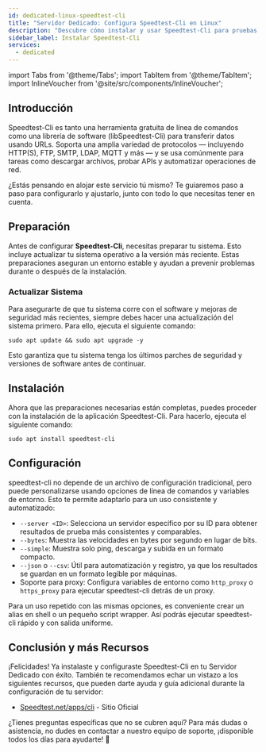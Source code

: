```yaml
---
id: dedicated-linux-speedtest-cli
title: "Servidor Dedicado: Configura Speedtest-Cli en Linux"
description: "Descubre cómo instalar y usar Speedtest-Cli para pruebas de red confiables y automatización con múltiples protocolos → Aprende más ahora"
sidebar_label: Instalar Speedtest-Cli
services:
  - dedicated
---
```


import Tabs from '@theme/Tabs';
import TabItem from '@theme/TabItem';
import InlineVoucher from '@site/src/components/InlineVoucher';

## Introducción

Speedtest-Cli es tanto una herramienta gratuita de línea de comandos como una librería de software (libSpeedtest-Cli) para transferir datos usando URLs. Soporta una amplia variedad de protocolos — incluyendo HTTP(S), FTP, SMTP, LDAP, MQTT y más — y se usa comúnmente para tareas como descargar archivos, probar APIs y automatizar operaciones de red.

¿Estás pensando en alojar este servicio tú mismo? Te guiaremos paso a paso para configurarlo y ajustarlo, junto con todo lo que necesitas tener en cuenta.

<InlineVoucher />

## Preparación

Antes de configurar **Speedtest-Cli**, necesitas preparar tu sistema. Esto incluye actualizar tu sistema operativo a la versión más reciente. Estas preparaciones aseguran un entorno estable y ayudan a prevenir problemas durante o después de la instalación.

### Actualizar Sistema
Para asegurarte de que tu sistema corre con el software y mejoras de seguridad más recientes, siempre debes hacer una actualización del sistema primero. Para ello, ejecuta el siguiente comando:

```
sudo apt update && sudo apt upgrade -y
```
Esto garantiza que tu sistema tenga los últimos parches de seguridad y versiones de software antes de continuar.

## Instalación

Ahora que las preparaciones necesarias están completas, puedes proceder con la instalación de la aplicación Speedtest-Cli. Para hacerlo, ejecuta el siguiente comando:

```console
sudo apt install speedtest-cli
```

## Configuración

speedtest-cli no depende de un archivo de configuración tradicional, pero puede personalizarse usando opciones de línea de comandos y variables de entorno. Esto te permite adaptarlo para un uso consistente y automatizado:

- `--server <ID>`: Selecciona un servidor específico por su ID para obtener resultados de prueba más consistentes y comparables.  
- `--bytes`: Muestra las velocidades en bytes por segundo en lugar de bits.  
- `--simple`: Muestra solo ping, descarga y subida en un formato compacto.  
- `--json` o `--csv`: Útil para automatización y registro, ya que los resultados se guardan en un formato legible por máquinas.  
- Soporte para proxy: Configura variables de entorno como `http_proxy` o `https_proxy` para ejecutar speedtest-cli detrás de un proxy.

Para un uso repetido con las mismas opciones, es conveniente crear un alias en shell o un pequeño script wrapper. Así podrás ejecutar speedtest-cli rápido y con salida uniforme.

## Conclusión y más Recursos

¡Felicidades! Ya instalaste y configuraste Speedtest-Cli en tu Servidor Dedicado con éxito. También te recomendamos echar un vistazo a los siguientes recursos, que pueden darte ayuda y guía adicional durante la configuración de tu servidor:

- [Speedtest.net/apps/cli](https://www.speedtest.net/apps/cli) - Sitio Oficial

¿Tienes preguntas específicas que no se cubren aquí? Para más dudas o asistencia, no dudes en contactar a nuestro equipo de soporte, ¡disponible todos los días para ayudarte! 🙂

<InlineVoucher />